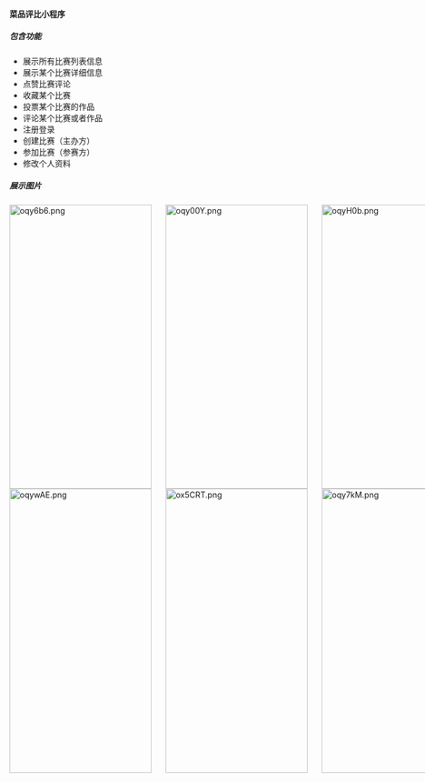 #### 菜品评比小程序
##### 包含功能
- 展示所有比赛列表信息
- 展示某个比赛详细信息
- 点赞比赛评论
- 收藏某个比赛
- 投票某个比赛的作品
- 评论某个比赛或者作品
- 注册登录
- 创建比赛（主办方）
- 参加比赛（参赛方）
- 修改个人资料

##### 展示图片
<div style="display:flex;width: 800px;flex-wrap: wrap; justify-content: space-between;">
    <img style="height: 500px; width: 250px;" src="https://www.helloimg.com/images/2023/05/06/oqy6b6.md.png" alt="oqy6b6.png" border="0" />
    <img style="height: 500px; width: 250px;" src="https://www.helloimg.com/images/2023/05/06/oqy00Y.md.png" alt="oqy00Y.png" border="0" />
    <img style="height: 500px; width: 250px;" src="https://www.helloimg.com/images/2023/05/06/oqyH0b.md.png" alt="oqyH0b.png" border="0" />
    <img style="height: 500px; width: 250px;" src="https://www.helloimg.com/images/2023/05/06/oqywAE.md.png" alt="oqywAE.png" border="0" />
    <img style="height: 500px; width: 250px;" src="https://www.helloimg.com/images/2023/05/06/ox5CRT.md.png" alt="ox5CRT.png" border="0" />
    <img style="height: 500px; width: 250px;" src="https://www.helloimg.com/images/2023/05/06/oqy7kM.md.png" alt="oqy7kM.png" border="0" />
</div>

